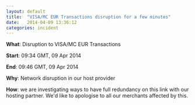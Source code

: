 ```yaml
---
layout: default
title:  "VISA/MC EUR Transactions disruption for a few minutes"
date:   2014-04-09 13:36:12
categories: incident
---
```


__What__: Disruption to VISA/MC EUR Transactions

__Start__: 09:34 GMT, 09 Apr 2014

__End__: 09:46 GMT, 09 Apr 2014

__Why__: Network disruption in our host provider

__How__: we are investigating ways to have full redundancy on this link with our hosting partner. We'd like to apologise to all our merchants affected by this.
